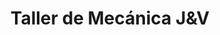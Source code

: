 ---
title: "Taller de Mecánica J&V"
url: /zona-3-mixco/taller-de-mecanica-jundv/
shop: Allgemein
---